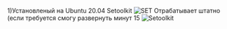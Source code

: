1)Установленый на Ubuntu 20.04 Setoolkit
![SET](https://github.com/user-attachments/assets/b015e803-81bd-46cd-a630-2e7ad26ed207)
Отрабатывает штатно (если требуется смогу развернуть минут 15
![Setoolkit](https://github.com/user-attachments/assets/5301f9ad-95ef-4bc6-b343-cc148c0d29c6)

